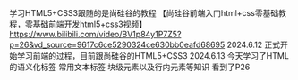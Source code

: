 学习HTML5+CSS3跟随的是尚硅谷的教程 
【尚硅谷前端入门html+css零基础教程，零基础前端开发html5+css3视频】https://www.bilibili.com/video/BV1p84y1P7Z5?p=26&vd_source=9617c6ce5290324ce630bb0eafd68695
2024.6.12 正式开始学习前端的过程，目前跟尚硅谷的HTML5+CSS3 
2024.6.13 今天学习了HTML的语义化标签 常用文本标签 块级元素以及行内元素等知识 看到了P26
